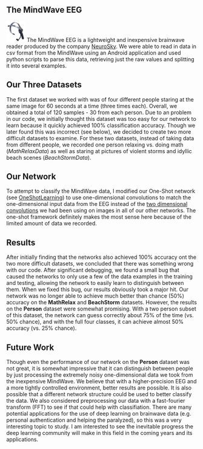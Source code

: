 ## The MindWave EEG
<img src="./mindwave.jpg" alt="Image of MindWave" style="width: 50px;"/>
The MindWave EEG is a lightweight and inexpensive brainwave reader produced by the
company <a href="http://neurosky.com">NeuroSky</a>.  We were able to read in data 
in csv format from the MindWave using an Android application and used python scripts
to parse this data, retrieving just the raw values and splitting it into several
examples.

## Our Three Datasets
The first dataset we worked with was of four different people staring at the same
image for 60 seconds at a time (three times each).  Overall, we obtained a total of
120 samples - 30 from each person.  Due to an problem in our code, we initially
thought this dataset was too easy for our network to learn because it quickly
achieved 100% classification accuracy.  Though we later found this was incorrect (see
below), we decided to create two more difficult datasets to examine.  For these two
datasets, instead of taking data from different people, we recorded one person 
relaxing vs. doing math (*MathRelaxData*) as well as staring at pictures 
of violent storms and idyllic beach scenes (*BeachStormData*).

## Our Network
To attempt to classify the MindWave data, I modified our One-Shot network (see 
[OneShotLearning](../OneShotLearning/)) to use one-dimensional convolutions to match
the one-dimensional input data from the EEG instead of the
[two dimensional convolutions](../README.md) we had been using on images in all of 
our other networks.  The one-shot framework definitely makes the most sense here
because of the limited amount of data we recorded.

## Results
After initially finding that the networks also achieved 100% accuracy ont the two
more difficult datasets, we concluded that there was something wrong with our code.
After significant debugging, we found a small bug that caused the networks to only
use a few of the data examples in the training and testing, allowing the network
to easily learn to distinguish between them.  When we fixed this bug, our results
obviously took a major hit.  Our network was no longer able to achieve much better
than chance (50%) accuracy on the **MathRelax** and **BeachStorm** datasets.
However, the results on the **Person** dataset were somewhat promising. With a two 
person subset of this dataset, the network can guess correctly about 75% of the time 
(vs. 50% chance), and with the full four classes, it can achieve almost 50% accuracy 
(vs. 25% chance).

## Future Work
Though even the performance of our network on the **Person** dataset was not great,
it is somewhat impressive that it can distinguish between people by just processing
the extremely noisy one-dimensional data we took from the inexpensive MindWave.  We
believe that with a higher-precision EEG and a more tightly controlled environment,
better results are possible.  It is also possible that a different network structure
could be used to better classify the data.  We also considered preprocessing our
data with a fast-fourier transform (FFT) to see if that could help with 
classifiation.  There are many potential applications for the use of deep learning on
brainwave data (e.g. personal authentication and helping the paralyzed), so this was
a very interesting topic to study.  I am interested to see the inevitable progress
the deep learning community will make in this field in the coming years and its
applications.
